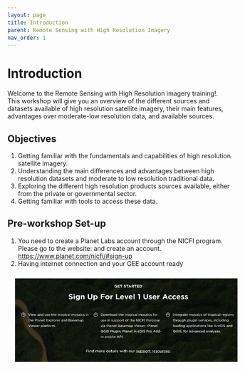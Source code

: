 ```yaml
---
layout: page
title: Introduction
parent: Remote Sensing with High Resolution Imagery
nav_order: 1  
---
```


# Introduction

Welcome to the Remote Sensing with High Resolution imagery training!.  This workshop will give you an overview of the different sources and datasets available of high resolution satellite imagery, their main features, advantages over moderate-low resolution data, and available sources.

## Objectives
1. Getting familiar with the fundamentals and capabilities of high resolution satellite imagery.
2. Understanding the main differences and advantages between high resolution datasets and moderate to low resolution traditional data.
3. Exploring the different high resolution products sources available, either from the private or governmental sector.
4. Getting familiar with tools to access these data.

## Pre-workshop Set-up
1. You need to create a Planet Labs account through the NICFI program. Please go to the website: and create an account.
 https://www.planet.com/nicfi/#sign-up
2. Having internet connection and your GEE account ready

<img align="center" src="../images//rs-highres/_4_planet.png" hspace="15" vspace="10" width="600">